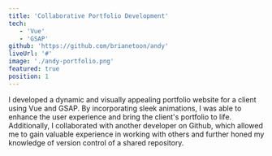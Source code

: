 ```yaml
---
title: 'Collaborative Portfolio Development'
tech:
   - 'Vue'
   - 'GSAP'
github: 'https://github.com/brianetoon/andy'
liveUrl: '#'
image: './andy-portfolio.png'
featured: true
position: 1
---
```


I developed a dynamic and visually appealing portfolio website for a client using Vue and GSAP. By incorporating sleek animations, I was able to enhance the user experience and bring the client's portfolio to life. Additionally, I collaborated with another developer on Github, which allowed me to gain valuable experience in working with others and further honed my knowledge of version control of a shared repository.